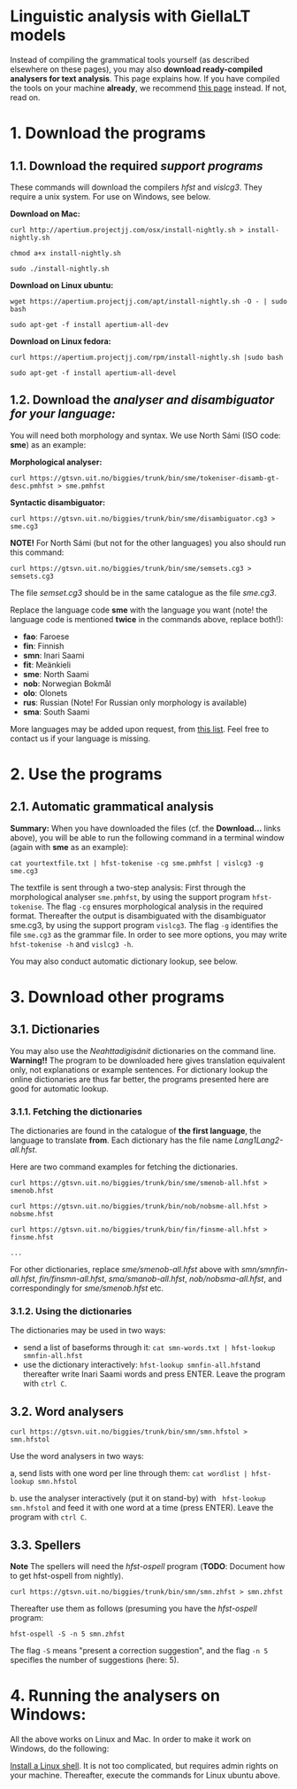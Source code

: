 Linguistic analysis with GiellaLT models
========================================

Instead of compiling the grammatical tools yourself (as described elsewhere on these pages), you may also **download ready-compiled analysers for text analysis**. This page explains how. If you have compiled the tools on your machine **already**, we recommend [this page](../tools/docu-sme-manual.md) instead. If not, read on.


# 1. Download the programs

## 1.1. Download the required *support programs*


These commands will download the compilers *hfst* and *vislcg3*. They require a unix system. For use on Windows, see below.


**Download on Mac:**
```
curl http://apertium.projectjj.com/osx/install-nightly.sh > install-nightly.sh

chmod a+x install-nightly.sh

sudo ./install-nightly.sh
```


**Download on Linux ubuntu:**

```
wget https://apertium.projectjj.com/apt/install-nightly.sh -O - | sudo bash

sudo apt-get -f install apertium-all-dev
```

**Download on Linux fedora:**

```
curl https://apertium.projectjj.com/rpm/install-nightly.sh |sudo bash

sudo apt-get -f install apertium-all-devel
```


## 1.2. Download the *analyser and disambiguator for your language:*


You will need both morphology and syntax. We use North Sámi (ISO code: **sme**) as an example:


**Morphological analyser:** 
```
curl https://gtsvn.uit.no/biggies/trunk/bin/sme/tokeniser-disamb-gt-desc.pmhfst > sme.pmhfst
```


**Syntactic disambiguator:** 
```
curl https://gtsvn.uit.no/biggies/trunk/bin/sme/disambiguator.cg3 > sme.cg3
```

**NOTE!** For North Sámi (but not for the other languages) you also should run this command:
```
curl https://gtsvn.uit.no/biggies/trunk/bin/sme/semsets.cg3 > semsets.cg3
```

The file *semset.cg3* should be in the same catalogue as the file *sme.cg3*.


Replace the language code **sme** with the language you want (note! the language code is mentioned **twice** in the commands above, replace both!):


- **fao**: Faroese
- **fin**: Finnish
- **smn**: Inari Saami
- **fit**: Meänkieli
- **sme**: North Saami
- **nob**: Norwegian Bokmål
- **olo**: Olonets
- **rus**: Russian (Note! For Russian only morphology is available)
- **sma**: South Saami


More languages may be added upon request, from [this list](https://giellalt.github.io/LanguageModels.html). Feel free to contact us if your language is missing.



# 2. Use the programs

## 2.1. Automatic grammatical analysis

**Summary:** When you have downloaded the files (cf. the **Download...** links above), you will be able to run the following command in a terminal window (again with **sme** as an example):


```
cat yourtextfile.txt | hfst-tokenise -cg sme.pmhfst | vislcg3 -g sme.cg3 
```


The textfile is sent through a two-step analysis: First through the morphological analyser ``sme.pmhfst``, 
by using the support program ``hfst-tokenise``. The flag ``-cg`` ensures morphological analysis in the required format. 
Thereafter the output is disambiguated with the disambiguator sme.cg3, by using the support program ``vislcg3``.
The flag ``-g`` identifies the file ``sme.cg3`` as the grammar file. In order to see more options, you may write
``hfst-tokenise -h`` and ``vislcg3 -h``.

You may also conduct automatic dictionary lookup, see below. 


# 3. Download other programs

## 3.1. Dictionaries
You may also use the *Neahttadigisánit* dictionaries on the command line. **Warning!!** The program to be downloaded here gives translation equivalent only, not explanations or example sentences. For dictionary lookup the online dictionaries are thus far better, the programs presented here are good for automatic lookup.

### 3.1.1. Fetching the dictionaries

The dictionaries are found in the catalogue of **the first  language**, the language to translate **from**. Each dictionary has the file name *Lang1Lang2-all.hfst*. 

Here are two command examples for fetching the dictionaries.

```
curl https://gtsvn.uit.no/biggies/trunk/bin/sme/smenob-all.hfst > smenob.hfst

curl https://gtsvn.uit.no/biggies/trunk/bin/nob/nobsme-all.hfst > nobsme.hfst

curl https://gtsvn.uit.no/biggies/trunk/bin/fin/finsme-all.hfst > finsme.hfst

...
```

For other dictionaries, replace *sme/smenob-all.hfst* above with *smn/smnfin-all.hfst*, *fin/finsmn-all.hfst*, *sma/smanob-all.hfst*, *nob/nobsma-all.hfst*, and correspondingly for *sme/smenob.hfst* etc.

### 3.1.2. Using the dictionaries

The dictionaries may be used in two ways:

- send a list of baseforms through it: ``cat smn-words.txt | hfst-lookup smnfin-all.hfst`` 
- use the dictionary interactively: ``hfst-lookup smnfin-all.hfst``and thereafter write Inari Saami words and press ENTER. Leave the program with ``ctrl C``.

## 3.2. Word analysers

```
curl https://gtsvn.uit.no/biggies/trunk/bin/smn/smn.hfstol > smn.hfstol
```
Use the word analysers in two ways:

a, send lists with one word per line through them: `cat wordlist | hfst-lookup smn.hfstol`

b. use the analyser interactively (put it on stand-by) with ` hfst-lookup smn.hfstol` and feed it with one word at a time (press ENTER). Leave the program with `ctrl C`.


## 3.3.  Spellers

**Note** The spellers will need the *hfst-ospell* program (**TODO**: Document how to get hfst-ospell from nightly).

```
curl https://gtsvn.uit.no/biggies/trunk/bin/smn/smn.zhfst > smn.zhfst
```

Thereafter use them as follows (presuming you have the *hfst-ospell* program:

```
hfst-ospell -S -n 5 smn.zhfst
```

The flag `-S` means "present a correction suggestion", and the flag `-n 5` specifles the number of suggestions (here: 5).


# 4. Running the analysers on Windows:
All the above works on Linux and Mac. In order to make it work on Windows, do the following:

[Install a Linux shell](https://www.howtogeek.com/249966/how-to-install-and-use-the-linux-bash-shell-on-windows-10/). It is not too complicated, but requires admin rights on your machine. Thereafter, execute the commands for Linux ubuntu above.



